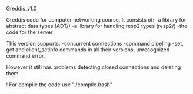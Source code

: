 Greddis_v1.0

Greddis code for computer networking course.
It consists of:
-a library for abstract data types (ADT/)
-a library for handling resp2 types (resp2/)
-the code for the server

This version supports:
-concurrent connections
-command pipeling
-set, get and client_setinfo commands in all their versions, unrecognized command error.

However it still has problems detecting closed connections and deleting them.

! For compile the code use "./compile.bash"</font>
